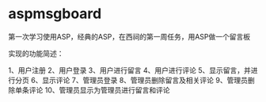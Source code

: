 # aspmsgboard
第一次学习使用ASP，经典的ASP，在西祠的第一周任务，用ASP做一个留言板

实现的功能简述：

1、用户注册
2、用户登录
3、用户进行留言
4、用户进行评论
5、显示留言，并进行分页
6、显示评论
7、管理员登录
8、管理员删除留言及相关评论
9、管理员删除单条评论
10、管理员显示为管理员进行留言和评论
